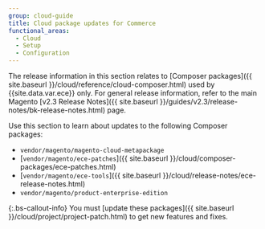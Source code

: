 ```yaml
---
group: cloud-guide
title: Cloud package updates for Commerce
functional_areas:
  - Cloud
  - Setup
  - Configuration
---
```


The release information in this section relates to [Composer packages]({{ site.baseurl }}/cloud/reference/cloud-composer.html) used by {{site.data.var.ece}} only. For general release information, refer to the main Magento [v2.3 Release Notes]({{ site.baseurl }}/guides/v2.3/release-notes/bk-release-notes.html) page.

Use this section to learn about updates to the following Composer packages:

-  `vendor/magento/magento-cloud-metapackage`
-  [`vendor/magento/ece-patches`]({{ site.baseurl }}/cloud/composer-packages/ece-patches.html)
-  [`vendor/magento/ece-tools`]({{ site.baseurl }}/cloud/release-notes/ece-release-notes.html)
-  `vendor/magento/product-enterprise-edition`

{:.bs-callout-info}
You must [update these packages]({{ site.baseurl }}/cloud/project/project-patch.html) to get new features and fixes.
